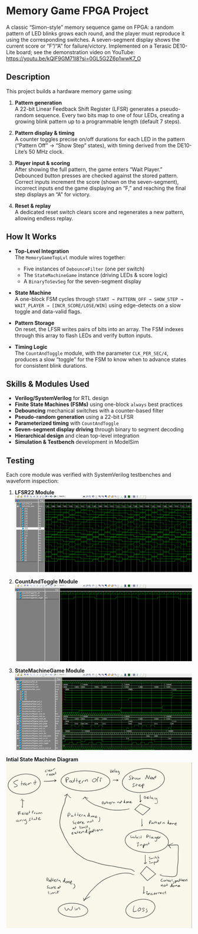 # Memory Game FPGA Project

A classic “Simon-style” memory sequence game on FPGA: a random pattern of LED blinks grows each round, and the player must reproduce it using the corresponding switches. A seven-segment display shows the current score or “F”/“A” for failure/victory. Implemented on a Terasic DE10-Lite board; see the demonstration video on YouTube: https://youtu.be/kQlF9GM71I8?si=0GL5G2Z6p1wwK7_O

## Description

This project builds a hardware memory game using:

1. **Pattern generation**  
   A 22-bit Linear Feedback Shift Register (LFSR) generates a pseudo-random sequence. Every two bits map to one of four LEDs, creating a growing blink pattern up to a programmable length (default 7 steps).

2. **Pattern display & timing**  
   A counter toggles precise on/off durations for each LED in the pattern (“Pattern Off” → “Show Step” states), with timing derived from the DE10-Lite’s 50 MHz clock.

3. **Player input & scoring**  
   After showing the full pattern, the game enters “Wait Player.” Debounced button presses are checked against the stored pattern. Correct inputs increment the score (shown on the seven-segment), incorrect inputs end the game displaying an “F,” and reaching the final step displays an “A” for victory.

4. **Reset & replay**  
   A dedicated reset switch clears score and regenerates a new pattern, allowing endless replay.

## How It Works

- **Top-Level Integration**  
  The `MemoryGameTopLvl` module wires together:
  - Five instances of `DebounceFilter` (one per switch)  
  - The `StateMachineGame` instance (driving LEDs & score logic)  
  - A `BinaryToSevSeg` for the seven-segment display  

- **State Machine**  
  A one-block FSM cycles through `START → PATTERN_OFF → SHOW_STEP → WAIT_PLAYER → [INCR_SCORE/LOSE/WIN]` using edge-detects on a slow toggle and data-valid flags.

- **Pattern Storage**  
  On reset, the LFSR writes pairs of bits into an array. The FSM indexes through this array to flash LEDs and verify button inputs.

- **Timing Logic**  
  The `CountAndToggle` module, with the parameter `CLK_PER_SEC/4`, produces a slow “toggle” for the FSM to know when to advance states for consistent blink durations.

## Skills & Modules Used

- **Verilog/SystemVerilog** for RTL design  
- **Finite State Machines (FSMs)** using one-block `always` best practices  
- **Debouncing** mechanical switches with a counter-based filter  
- **Pseudo-random generation** using a 22-bit LFSR  
- **Parameterized timing** with `CountAndToggle`  
- **Seven-segment display driving** through binary to segment decoding  
- **Hierarchical design** and clean top-level integration
- **Simulation & Testbench** development in ModelSim 

## Testing

Each core module was verified with SystemVerilog testbenches and waveform inspection:

1. **LFSR22 Module**  
   ![LFSR22 Testbench Waveform](https://github.com/DanKim15/MemoryGame/blob/main/lfsr_waveform.png)

2. **CountAndToggle Module**  
   ![CountAndToggle Testbench Waveform](https://github.com/DanKim15/MemoryGame/blob/main/count_and_toggle_waveform.png)

3. **StateMachineGame Module**  
   ![StateMachineGame Testbench Waveform](https://github.com/DanKim15/MemoryGame/blob/main/statemachinegame_waveform.png)



**Intial State Machine Diagram**  
![State Machine Diagram](https://github.com/DanKim15/MemoryGame/blob/main/initial_statemachine_diagram.jpg)
